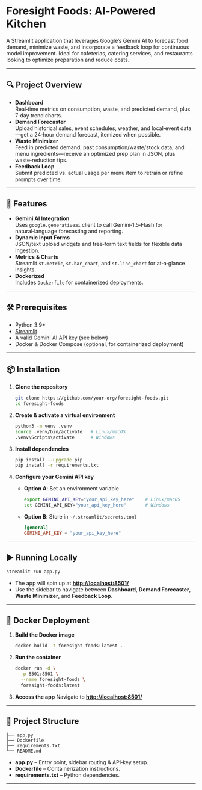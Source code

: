 # Foresight Foods: AI‑Powered Kitchen

A Streamlit application that leverages Google’s Gemini AI to forecast food demand, minimize waste, and incorporate a feedback loop for continuous model improvement. Ideal for cafeterias, catering services, and restaurants looking to optimize preparation and reduce costs.

---

## 🔍 Project Overview

- **Dashboard**  
  Real‑time metrics on consumption, waste, and predicted demand, plus 7‑day trend charts.
- **Demand Forecaster**  
  Upload historical sales, event schedules, weather, and local‑event data—get a 24‑hour demand forecast, itemized when possible.
- **Waste Minimizer**  
  Feed in predicted demand, past consumption/waste/stock data, and menu ingredients—receive an optimized prep plan in JSON, plus waste‑reduction tips.
- **Feedback Loop**  
  Submit predicted vs. actual usage per menu item to retrain or refine prompts over time.

---

## 🚀 Features

- **Gemini AI Integration**  
  Uses `google.generativeai` client to call Gemini‑1.5‑Flash for natural‑language forecasting and reporting.
- **Dynamic Input Forms**  
  JSON/text upload widgets and free‑form text fields for flexible data ingestion.
- **Metrics & Charts**  
  Streamlit `st.metric`, `st.bar_chart`, and `st.line_chart` for at‑a‑glance insights.
- **Dockerized**  
  Includes `Dockerfile` for containerized deployments.

---

## 🛠 Prerequisites

- Python 3.9+
- [Streamlit](https://streamlit.io/)
- A valid Gemini AI API key (see below)
- Docker & Docker Compose (optional, for containerized deployment)

---

## 📦 Installation

1. **Clone the repository**
   ```bash
   git clone https://github.com/your‑org/foresight‑foods.git
   cd foresight‑foods
   ```

2. **Create & activate a virtual environment**

   ```bash
   python3 -m venv .venv
   source .venv/bin/activate   # Linux/macOS
   .venv\Scripts\activate      # Windows
   ```

3. **Install dependencies**

   ```bash
   pip install --upgrade pip
   pip install -r requirements.txt
   ```

4. **Configure your Gemini API key**

   * **Option A**: Set an environment variable

     ```bash
     export GEMINI_API_KEY="your_api_key_here"    # Linux/macOS
     set GEMINI_API_KEY="your_api_key_here"       # Windows
     ```
   * **Option B**: Store in `~/.streamlit/secrets.toml`

     ```toml
     [general]
     GEMINI_API_KEY = "your_api_key_here"
     ```

---

## ▶️ Running Locally

```bash
streamlit run app.py
```

* The app will spin up at **[http://localhost:8501/](http://localhost:8501/)**
* Use the sidebar to navigate between **Dashboard**, **Demand Forecaster**, **Waste Minimizer**, and **Feedback Loop**.

---

## 🐳 Docker Deployment

1. **Build the Docker image**

   ```bash
   docker build -t foresight‑foods:latest .
   ```

2. **Run the container**

   ```bash
   docker run -d \
     -p 8501:8501 \
     --name foresight‑foods \
     foresight‑foods:latest
   ```

3. **Access the app**
   Navigate to **[http://localhost:8501/](http://localhost:8501/)**

---

## 📁 Project Structure

```
├── app.py
├── Dockerfile
├── requirements.txt
└── README.md
```

* **app.py** – Entry point, sidebar routing & API‑key setup.
* **Dockerfile** – Containerization instructions.
* **requirements.txt** – Python dependencies.

---
````
